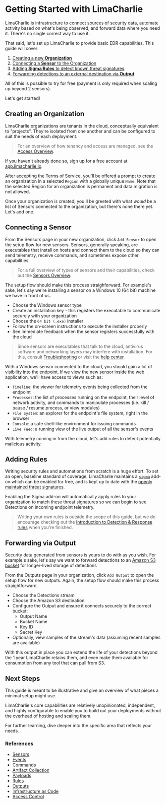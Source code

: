 # Getting Started with LimaCharlie

LimaCharlie is infrastructure to connect sources of security data, automate activity based on what's being observed, and forward data where you need it. There's no single correct way to use it.

That said, let's set up LimaCharlie to provide basic EDR capabilities. This guide will cover:

1. [Creating a new **Organization**](quick-start.md#creating-an-organization)
2. [Connecting a **Sensor** to the Organization](quick-start.md#connecting-a-sensor)
3. [Adding **Sigma Rules** to detect known threat signatures](quick-start.md#adding-rules)
5. [Forwarding detections to an external destination via **Output**](quick-start.md#forwarding-via-output)

All of this is possible to try for free (payment is only required when scaling up beyond 2 sensors).

Let's get started!

## Creating an Organization

LimaCharlie organizations are tenants in the cloud, conceptually equivalent to "projects". They're isolated from one another and can be configured to suit the needs of each deployment.

> For an overview of how tenancy and access are managed, see the [Access Overview](access-overview.md).

If you haven't already done so, sign up for a free account at [app.limacharlie.io](https://app.limacharlie.io/signup). 

After accepting the Terms of Service, you'll be offered a prompt to create an organization in a selected `Region` with a globally unique `Name`. Note that the selected Region for an organization is permanent and data migration is not allowed.

Once your organization is created, you'll be greeted with what _would_ be a list of Sensors connected to the organization, but there's none there yet. Let's add one.

## Connecting a Sensor

From the Sensors page in your new organization, click `Add Sensor` to open the setup flow for new sensors. Sensors, generally speaking, are executables that install on hosts and connect them to the cloud so they can send telemetry, receive commands, and sometimes expose other capabilities.

> For a full overview of types of sensors and their capabilities, check out the [Sensors Overview](sensors.md).

The setup flow should make this process straighforward. For example's sake, let's say we're installing a sensor on a Windows 10 (64 bit) machine we have in front of us. 

* Choose the Windows sensor type
* Create an installation key - this registers the executable to communicate securely with your organization
* Choose the `64 bit (.exe)` installer
* Follow the on-screen instructions to execute the installer properly
* See immediate feedback when the sensor registers successfully with the cloud

> Since sensors are executables that talk to the cloud, antivirus software and networking layers may interfere with installation. For this, consult [Troubleshooting](troubleshooting.md) or visit the [help center](https://help.limacharlie.io/).

With a Windows sensor connected to the cloud, you should gain a lot of visibility into the endpoint. If we view the new sensor inside the web application, we'll have access to views such as:

* `Timeline`: the viewer for telemetry events being collected from the endpoint
* `Processes`: the list of processes running on the endpoint, their level of network activity, and commands to manipulate processes (i.e. kill / pause / resume process, or view modules)
* `File System`: an explorer for the endpoint's file system, right in the browser
* `Console`: a safe shell-like environment for issuing commands
* `Live Feed`: a running view of the live output of all the sensor's events

With telemetry coming in from the cloud, let's add rules to detect potentially malicious activity. 

## Adding Rules

Writing security rules and automations from scratch is a huge effort. To set an open, baseline standard of coverage, LimaCharlie maintains a [`sigma`](https://app.limacharlie.io/add-ons/detail/sigma) add-on which can be enabled for free, and is kept up to date with the [openly maintained threat signatures](https://github.com/SigmaHQ/sigma). 

Enabling the Sigma add-on will automatically apply rules to your organization to match these threat signatures so we can begin to see Detections on incoming endpoint telemetry. 

> Writing your own rules is outside the scope of this guide, but we do encourage checking out the [Introduction to Detection & Response rules](dr.md) when you're finished.

## Forwarding via Output

Security data generated from sensors is yours to do with as you wish. For example's sake, let's say we want to forward detections to an [Amazon S3 bucket](https://aws.amazon.com/s3/) for longer-lived storage of detections

From the Outputs page in your organization, click `Add Output` to open the setup flow for new outputs. Again, the setup flow should make this process straightforward. 

* Choose the Detections stream
* Choose the Amazon S3 destination
* Configure the Output and ensure it connects securely to the correct bucket:
  * Output Name
  * Bucket Name
  * Key ID
  * Secret Key
* Optionally, view samples of the stream's data (assuming recent samples are available)

With this output in place you can extend the life of your detections beyond the 1 year LimaCharlie retains them, and even make them available for consumption from any tool that can pull from S3. 

## Next Steps

This guide is meant to be illustrative and give an overview of what pieces a minimal setup might use. 

LimaCharlie's core capabilities are relatively unopinionated, independent, and highly configurable to enable you to build out your deployments without the overhead of hosting and scaling them.

For further learning, dive deeper into the specific area that reflects your needs.

### References

* [Sensors](sensors.md)
* [Events](events-overview.md)
* [Commands](sensor-commands-overview.md)
* [Artifact Collection](external_logs.md)
* [Payloads](payloads.md)
* [Rules](dr.md)
* [Outputs](outputs.md)
* [Infrastructure as Code](configs.md)
* [Access Control](access-overview.md)

